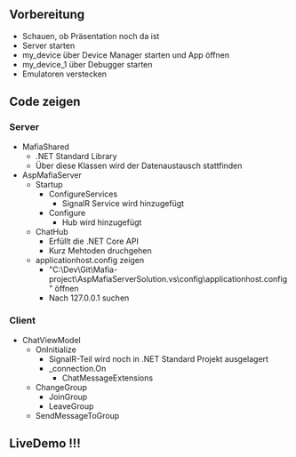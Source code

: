 ## Vorbereitung
- Schauen, ob Präsentation noch da ist
- Server starten
- my_device über Device Manager starten und App öffnen
- my_device_1 über Debugger starten
- Emulatoren verstecken
## Code zeigen
### Server
- MafiaShared
    - .NET Standard Library
    - Über diese Klassen wird der Datenaustausch stattfinden
- AspMafiaServer
    - Startup
        - ConfigureServices
            - SignalR Service wird hinzugefügt
		- Configure
			- Hub wird hinzugefügt
    - ChatHub
        - Erfüllt die .NET Core API
        - Kurz Mehtoden druchgehen
    - applicationhost.config zeigen
		- "C:\Dev\Git\Mafia-project\AspMafiaServerSolution\.vs\config\applicationhost.config" öffnen
		- Nach 127.0.0.1 suchen
### Client
- ChatViewModel
    - OnInitialize
        - SignalR-Teil wird noch in .NET Standard Projekt ausgelagert
        - _connection.On
            - ChatMessageExtensions
    - ChangeGroup
        - JoinGroup
        - LeaveGroup
    - SendMessageToGroup
## LiveDemo !!!